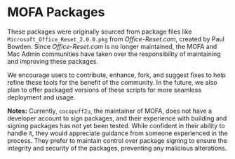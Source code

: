 # MOFA Packages  

These packages were originally sourced from package files like `Microsoft_Office_Reset_2.0.0.pkg` from *Office-Reset.com*, created by Paul Bowden. Since *Office-Reset.com* is no longer maintained, the MOFA and Mac Admin communities have taken over the responsibility of maintaining and improving these packages.  

We encourage users to contribute, enhance, fork, and suggest fixes to help refine these tools for the benefit of the community. In the future, we also plan to offer packaged versions of these scripts for more seamless deployment and usage.

**Notes:** Currently, `cocopuff2u`, the maintainer of MOFA, does not have a developer account to sign packages, and their experience with building and signing packages has not yet been tested. While confident in their ability to handle it, they would appreciate guidance from someone experienced in the process. They prefer to maintain control over package signing to ensure the integrity and security of the packages, preventing any malicious alterations.